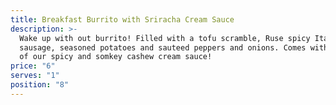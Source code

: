 ```yaml
---
title: Breakfast Burrito with Sriracha Cream Sauce
description: >-
  Wake up with out burrito! Filled with a tofu scramble, Ruse spicy Italian
  sausage, seasoned potatoes and sauteed peppers and onions. Comes with a side
  of our spicy and somkey cashew cream sauce!
price: "6"
serves: "1"
position: "8"
---
```

